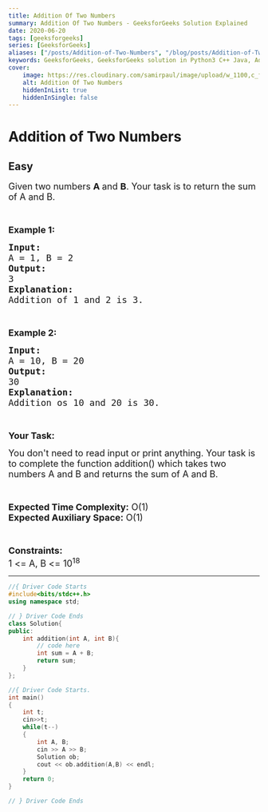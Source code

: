 ```yaml
---
title: Addition Of Two Numbers
summary: Addition Of Two Numbers - GeeksforGeeks Solution Explained
date: 2020-06-20
tags: [geeksforgeeks]
series: [GeeksforGeeks]
aliases: ["/posts/Addition-of-Two-Numbers", "/blog/posts/Addition-of-Two-Numbers", "/Addition-of-Two-Numbers", "/blog/Addition-of-Two-Numbers",]
keywords: GeeksforGeeks, GeeksforGeeks solution in Python3 C++ Java, Addition Of Two Numbers solution
cover:
    image: https://res.cloudinary.com/samirpaul/image/upload/w_1100,c_fit,co_rgb:FFFFFF,l_text:Arial_70_bold:Addition Of Two Numbers - Solution Explained/problem-solving.webp
    alt: Addition Of Two Numbers
    hiddenInList: true
    hiddenInSingle: false
---
```



# Addition of Two Numbers
## Easy
<div class="problems_problem_content__Xm_eO"><p><span style="font-size:18px">Given two numbers <strong>A&nbsp;</strong>and <strong>B</strong>. Your task is to return the sum of A and B.</span></p>

<p>&nbsp;</p>

<p><span style="font-size:18px"><strong>Example 1:</strong></span></p>

<pre><span style="font-size:18px"><strong>Input:</strong>
A = 1, B = 2
<strong>Output:</strong>
3
<strong>Explanation:</strong>
Addition of 1 and 2 is 3.</span></pre>

<p>&nbsp;</p>

<p><span style="font-size:18px"><strong>Example 2:</strong></span></p>

<pre><span style="font-size:18px"><strong>Input:</strong>
A = 10, B = 20
<strong>Output:</strong>
30
<strong>Explanation:</strong>
Addition os 10 and 20 is 30.</span></pre>

<p>&nbsp;</p>

<p><span style="font-size:18px"><strong>Your Task:</strong></span></p>

<p><span style="font-size:18px">You don't need to read input or print anything. Your task is to complete the function addition() which takes two numbers A and B and returns the sum of A and B.</span></p>

<p>&nbsp;</p>

<p><span style="font-size:18px"><strong>Expected Time Complexity:</strong> O(1)<br>
<strong>Expected Auxiliary Space:</strong> O(1)</span></p>

<p>&nbsp;</p>

<p><span style="font-size:18px"><strong>Constraints:</strong><br>
1 &lt;= A, B&nbsp;&lt;= 10<sup>18</sup></span></p>
</div>

---




```cpp
//{ Driver Code Starts
#include<bits/stdc++.h> 
using namespace std; 

// } Driver Code Ends
class Solution{   
public:
    int addition(int A, int B){
        // code here 
        int sum = A + B;
        return sum;
    }
};

//{ Driver Code Starts.
int main() 
{ 
    int t;
    cin>>t;
    while(t--)
    {
        int A, B;
        cin >> A >> B;
        Solution ob;
        cout << ob.addition(A,B) << endl;
    }
    return 0; 
} 

// } Driver Code Ends
```
